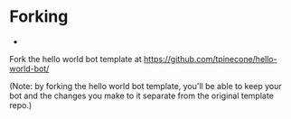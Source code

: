 # Forking

* 
Fork the hello world bot template at https://github.com/tpinecone/hello-world-bot/

(Note: by forking the hello world bot template, you'll be able to keep your bot and the changes you make to it separate from the original template repo.)